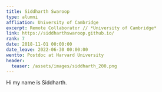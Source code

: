 ```yaml
---
title: Siddharth Swaroop
type: alumni 
affliation: University of Cambridge 
excerpt: Remote Collaborator // *University of Cambridge*
link: https://siddharthswaroop.github.io/
rank: 7
date: 2018-11-01 00:00:00
date_leave: 2022-06-30 00:00:00
wentto: Postdoc at Harvard University
header:
  teaser: /assets/images/siddharth_200.png
---
```


Hi my name is Siddharth.
